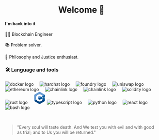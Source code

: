 ###

<h1 align="center">Welcome 👋 </h1>
<h4>I'm back into it</h4>

<p align="left">👨‍💻 Blockchain Engineer 
  <br><br>📚 Problem solver.
  <br><br>🌌 Philosophy and Justice enthusiast.</p>

###

<h3 align="left">🛠 Language and tools</h3>

###

<div align="left">
  <img src="https://cdn.jsdelivr.net/gh/devicons/devicon/icons/docker/docker-plain-wordmark.svg" height="40" alt="docker logo"  />
  <img width="12" />
  <img src="https://cdn.swisscows.com/image?url=https%3A%2F%2Fwww.solodev.com%2Ffile%2F13466e21-dd2c-11ec-b9ad-0eaef3759f5f%2FHardhat-Logo-Icon.png" height="40" alt="hardhat logo"  />
  <img width="12" />
  <img src="https://moralis.io/wp-content/uploads/web3wiki/170-foundry/637aed6751438b58df4f23db_vsOHSnFCWFd7F4FKD3WyqVs5OL1bbnm-OYI7HxjENC8.png" height="40" alt="foundry logo"  />
  <img width="12" />
  <img src="https://cdn.swisscows.com/image?url=https%3A%2F%2Fcryptologos.cc%2Flogos%2Funiswap-uni-logo.png" height="40" alt="uniswap logo"  />
  <img width="12" />
  <img src="https://cdn.swisscows.com/image?url=https%3A%2F%2Fupload.wikimedia.org%2Fwikipedia%2Fcommons%2Fthumb%2F0%2F05%2FEthereum_logo_2014.svg%2F1257px-Ethereum_logo_2014.svg.png" height="40" alt="ethereum logo"  />
  <img width="12" />
  <img src="https://cdn.swisscows.com/image?url=https%3A%2F%2Fcryptologos.cc%2Flogos%2Fchainlink-link-logo.png" height="40" alt="chainlink logo"  />
  <img width="12" />
  <img src="https://cdn.swisscows.com/image?url=https%3A%2F%2Flogodownload.org%2Fwp-content%2Fuploads%2F2017%2F06%2Fbitcoin-logo-1-1.png" height="40" alt="chainlink logo"  />
  <img width="12" />
  <img src="https://cdn.jsdelivr.net/gh/devicons/devicon/icons/solidity/solidity-original.svg" height="40" alt="solidity logo"  />
  <img width="12" />
  <img src="https://cdn.swisscows.com/image?url=https%3A%2F%2Flogodix.com%2Flogo%2F700854.png" height="40" alt="rust logo"  />
  <img width="12" />
  <a target="_blank" rel="noreferrer"> <img src="https://raw.githubusercontent.com/devicons/devicon/master/icons/cplusplus/cplusplus-original.svg" alt="cplusplus" height="40"/>
  <img src="https://cdn.jsdelivr.net/gh/devicons/devicon/icons/typescript/typescript-original.svg" height="40" alt="typescript logo"  />
  <img width="12" />
  <img src="https://cdn.jsdelivr.net/gh/devicons/devicon/icons/python/python-original.svg" height="40" alt="python logo"  />
  <img width="12" />
  <img src="https://cdn.jsdelivr.net/gh/devicons/devicon/icons/react/react-original.svg" height="40" alt="react logo"  />
  <img width="12" />
  <img src="https://cdn.jsdelivr.net/gh/devicons/devicon/icons/bash/bash-original.svg" height="40" alt="bash logo"  />
</div>
<br><br/>
<blockquote>
  <p>"Every soul will taste death. And We test you with evil and with good as trial; and to Us you will be returned."</p>
</blockquote>
